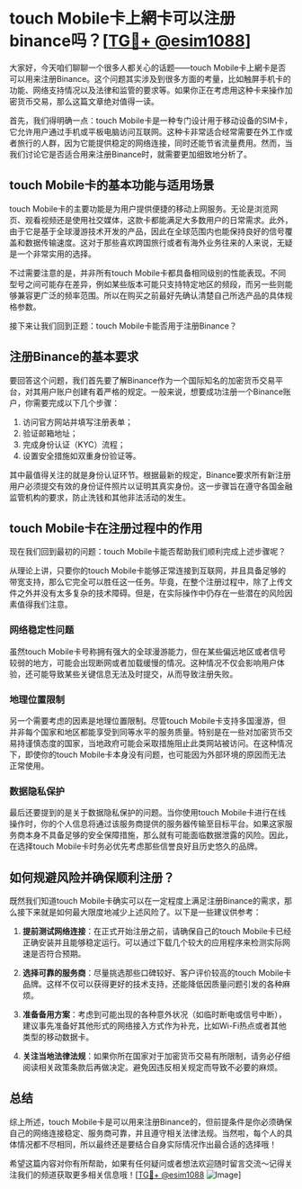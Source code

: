 # touch Mobile卡上網卡可以注册binance吗？[[TG💪+ @esim1088](https://t.me/s/esim1088)]

大家好，今天咱们聊聊一个很多人都关心的话题——touch Mobile卡上網卡是否可以用来注册Binance。这个问题其实涉及到很多方面的考量，比如触屏手机卡的功能、网络支持情况以及法律和监管的要求等。如果你正在考虑用这种卡来操作加密货币交易，那么这篇文章绝对值得一读。

首先，我们得明确一点：touch Mobile卡是一种专门设计用于移动设备的SIM卡，它允许用户通过手机或平板电脑访问互联网。这种卡非常适合经常需要在外工作或者旅行的人群，因为它能提供稳定的网络连接，同时还能节省流量费用。然而，当我们讨论它是否适合用来注册Binance时，就需要更加细致地分析了。

## touch Mobile卡的基本功能与适用场景

touch Mobile卡的主要功能是为用户提供便捷的移动上网服务。无论是浏览网页、观看视频还是使用社交媒体，这款卡都能满足大多数用户的日常需求。此外，由于它是基于全球漫游技术开发的产品，因此在全球范围内也能保持良好的信号覆盖和数据传输速度。这对于那些喜欢跨国旅行或者有海外业务往来的人来说，无疑是一个非常实用的选择。

不过需要注意的是，并非所有touch Mobile卡都具备相同级别的性能表现。不同型号之间可能存在差异，例如某些版本可能只支持特定地区的频段，而另一些则能够兼容更广泛的频率范围。所以在购买之前最好先确认清楚自己所选产品的具体规格参数。

接下来让我们回到正题：touch Mobile卡能否用于注册Binance？

## 注册Binance的基本要求

要回答这个问题，我们首先要了解Binance作为一个国际知名的加密货币交易平台，对其用户账户创建有着严格的规定。一般来说，想要成功注册一个Binance账户，你需要完成以下几个步骤：

1. 访问官方网站并填写注册表单；
2. 验证邮箱地址；
3. 完成身份认证（KYC）流程；
4. 设置安全措施如双重身份验证等。

其中最值得关注的就是身份认证环节。根据最新的规定，Binance要求所有新注册用户必须提交有效的身份证件照片以证明其真实身份。这一步骤旨在遵守各国金融监管机构的要求，防止洗钱和其他非法活动的发生。

## touch Mobile卡在注册过程中的作用

现在我们回到最初的问题：touch Mobile卡能否帮助我们顺利完成上述步骤呢？

从理论上讲，只要你的touch Mobile卡能够正常连接到互联网，并且具备足够的带宽支持，那么它完全可以胜任这一任务。毕竟，在整个注册过程中，除了上传文件之外并没有太多复杂的技术障碍。但是，在实际操作中仍存在一些潜在的风险因素值得我们注意。

### 网络稳定性问题

虽然touch Mobile卡号称拥有强大的全球漫游能力，但在某些偏远地区或者信号较弱的地方，可能会出现断网或者加载缓慢的情况。这种情况不仅会影响用户体验，还可能导致某些关键信息无法及时提交，从而导致注册失败。

### 地理位置限制

另一个需要考虑的因素是地理位置限制。尽管touch Mobile卡支持多国漫游，但并非每个国家和地区都能享受到同等水平的服务质量。特别是在一些对加密货币交易持谨慎态度的国家，当地政府可能会采取措施阻止此类网站被访问。在这种情况下，即使你的touch Mobile卡本身没有问题，也可能因为外部环境的原因而无法正常使用。

### 数据隐私保护

最后还要提到的是关于数据隐私保护的问题。当你使用touch Mobile卡进行在线操作时，你的个人信息将通过该服务商提供的服务器传输至目标平台。如果这家服务商本身不具备足够的安全保障措施，那么就有可能面临数据泄露的风险。因此，在选择touch Mobile卡时务必优先考虑那些信誉良好且历史悠久的品牌。

## 如何规避风险并确保顺利注册？

既然我们知道touch Mobile卡确实可以在一定程度上满足注册Binance的需求，那么接下来就是如何最大限度地减少上述风险了。以下是一些建议供参考：

1. **提前测试网络连接**：在正式开始注册之前，请确保自己的touch Mobile卡已经正确安装并且能够稳定运行。可以通过下载几个较大的应用程序来检测实际网速是否符合预期。
   
2. **选择可靠的服务商**：尽量挑选那些口碑较好、客户评价较高的touch Mobile卡品牌。这样不仅可以获得更好的技术支持，还能降低因质量问题引发的各种麻烦。

3. **准备备用方案**：考虑到可能出现的各种意外状况（如临时断电或信号中断），建议事先准备好其他形式的网络接入方式作为补充，比如Wi-Fi热点或者其他类型的移动数据卡。

4. **关注当地法律法规**：如果你所在国家对于加密货币交易有所限制，请务必仔细阅读相关政策条款后再做决定。避免因违反相关规定而导致不必要的麻烦。

## 总结

综上所述，touch Mobile卡是可以用来注册Binance的，但前提条件是你必须确保自己的网络连接稳定、服务商可靠，并且遵守相关法律法规。当然啦，每个人的具体情况都不尽相同，所以最终还是要结合自身实际情况作出最合适的选择哦！

希望这篇内容对你有所帮助，如果有任何疑问或者想法欢迎随时留言交流～记得关注我们的频道获取更多相关信息哦！[[TG💪+ @esim1088](https://t.me/s/esim1088) ![Image](https://i.postimg.cc/4NQfJmqS/Snipaste-2025-05-13-00-14-12.png)]